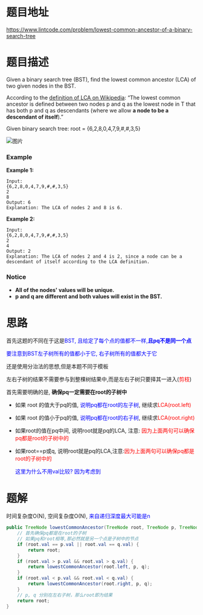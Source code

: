 # 题目地址

https://www.lintcode.com/problem/lowest-common-ancestor-of-a-binary-search-tree



# 题目描述

Given a binary search tree (BST), find the lowest common ancestor (LCA) of two given nodes in the BST.

According to the [definition of LCA on Wikipedia](https://en.wikipedia.org/wiki/Lowest_common_ancestor): “The lowest common ancestor is defined between two nodes p and q as the lowest node in T that has both p and q as descendants (where we allow **a node to be a descendant of itself**).”

Given binary search tree: root = {6,2,8,0,4,7,9,#,#,3,5}

![图片](https://media-cdn.jiuzhang.com/markdown/images/7/6/660f4a1a-9ff0-11e9-a529-0242ac110002.jpg)

### Example

**Example 1:**

```
Input: 
{6,2,8,0,4,7,9,#,#,3,5}
2
8
Output: 6
Explanation: The LCA of nodes 2 and 8 is 6.
```

**Example 2:**

```
Input: 
{6,2,8,0,4,7,9,#,#,3,5}
2
4
Output: 2
Explanation: The LCA of nodes 2 and 4 is 2, since a node can be a descendant of itself according to the LCA definition.
```

### Notice

- **All of the nodes' values will be unique.**
- **p and q are different and both values will exist in the BST.**



# 思路

首先这题的不同在于这是<font color = blue>BST, 且给定了每个点的值都不一样,**且pq不是同一个点**</font>

<font color = blue>要注意到BST左子树所有的值都小于它, 右子树所有的值都大于它</font>

还是使用分治法的思想,但是本题不同于模板

左右子树的结果不需要参与到整棵树结果中,而是左右子树只要择其一进入(<font color = red>剪枝</font>)

首先需要明确的是, **确保pq一定需要在root的子树中**

+ 如果 root 的值大于pq的值, <font color = blue>说明pq都在root的左子树</font>, 继续求<font color = red>LCA(root.left)</font>
+ 如果 root 的值小于pq的值, <font color = blue>说明pq都在root的右子树</font>, 继续求<font color = red>LCA(root.right)</font>

+ 如果root的值在pq中间, 说明root就是pq的LCA, 注意: <font color = red>因为上面两句可以确保pq都是root的子树中的</font>

+ 如果root==p或q, 说明root就是pq的LCA,注意:<font color = red>因为上面两句可以确保pq都是root的子树中的</font>

  <font color = blue>这里为什么不用val比较? 因为考虑到</font>





# 题解

时间复杂度O(N), 空间复杂度O(N), <font color = blue>来自递归深度最大可能是n</font>

```java
public TreeNode lowestCommonAncestor(TreeNode root, TreeNode p, TreeNode q) {
    // 首先确保pq都是在root的子树
    // 如果pq和root相等,那必然就是另一个点是子树中的节点
    if (root.val == p.val || root.val == q.val) {
        return root;
    }
    if (root.val > p.val && root.val > q.val) {
        return lowestCommonAncestor(root.left, p, q);
    }
    if (root.val < p.val && root.val < q.val) {
        return lowestCommonAncestor(root.right, p, q);
    }
    // p, q 分别在左右子树，那么root即为结果
    return root;
}
```

